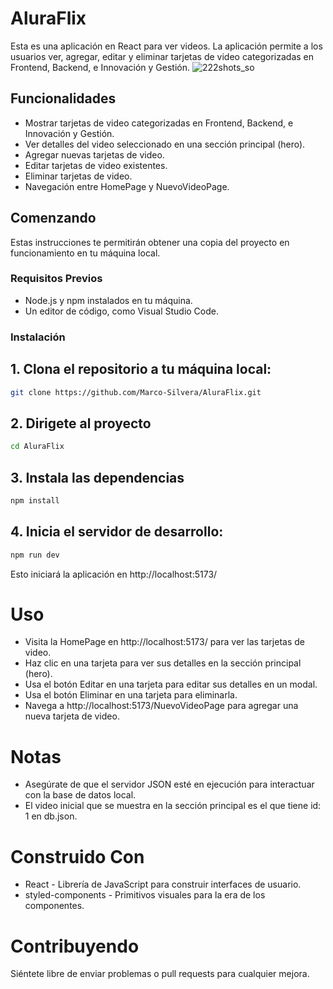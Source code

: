 # AluraFlix
Esta es una aplicación en React para ver videos. La aplicación permite a los usuarios ver, agregar, editar y eliminar tarjetas de video categorizadas en Frontend, Backend, e Innovación y Gestión.
![222shots_so](https://github.com/user-attachments/assets/4f14e8a7-b94a-41ff-bd9e-dfb42ab127e9)

## Funcionalidades
- Mostrar tarjetas de video categorizadas en Frontend, Backend, e Innovación y Gestión.
- Ver detalles del video seleccionado en una sección principal (hero).
- Agregar nuevas tarjetas de video.
- Editar tarjetas de video existentes.
- Eliminar tarjetas de video.
- Navegación entre HomePage y NuevoVideoPage.

## Comenzando

Estas instrucciones te permitirán obtener una copia del proyecto en funcionamiento en tu máquina local.

### Requisitos Previos

- Node.js y npm instalados en tu máquina.
- Un editor de código, como Visual Studio Code.

### Instalación

## 1. Clona el repositorio a tu máquina local:

```bash
git clone https://github.com/Marco-Silvera/AluraFlix.git
```

## 2. Dirigete al proyecto
```bash
cd AluraFlix
```

## 3. Instala las dependencias
```bash
npm install
```

## 4. Inicia el servidor de desarrollo:
```bash
npm run dev
```

Esto iniciará la aplicación en http://localhost:5173/



# Uso
- Visita la HomePage en http://localhost:5173/ para ver las tarjetas de video.
- Haz clic en una tarjeta para ver sus detalles en la sección principal (hero).
- Usa el botón Editar en una tarjeta para editar sus detalles en un modal.
- Usa el botón Eliminar en una tarjeta para eliminarla.
- Navega a http://localhost:5173/NuevoVideoPage para agregar una nueva tarjeta de video.
# Notas
- Asegúrate de que el servidor JSON esté en ejecución para interactuar con la base de datos local.
- El video inicial que se muestra en la sección principal es el que tiene id: 1 en db.json.
# Construido Con
- React - Librería de JavaScript para construir interfaces de usuario.
- styled-components - Primitivos visuales para la era de los componentes.

# Contribuyendo
Siéntete libre de enviar problemas o pull requests para cualquier mejora.
